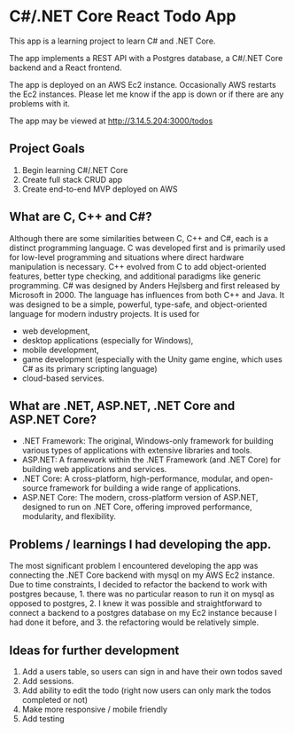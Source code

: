 # C#/.NET Core React Todo App

This app is a learning project to learn C# and .NET Core.

The app implements a REST API with a Postgres database, a C#/.NET Core backend and a React frontend.

The app is deployed on an AWS Ec2 instance. Occasionally AWS restarts the Ec2 instances. Please let me know if the app is down or if there are any problems with it. 

The app may be viewed at http://3.14.5.204:3000/todos

## Project Goals
1. Begin learning C#/.NET Core
2. Create full stack CRUD app
3. Create end-to-end MVP deployed on AWS

## What are C, C++ and C#?
Although there are some similarities between C, C++ and C#, each is a distinct programming language. C was developed first and is primarily used for low-level programming and situations where direct hardware manipulation is necessary. C++ evolved from C to add object-oriented features, better type checking, and additional paradigms like generic programming. C# was designed by Anders Hejlsberg and first released by Microsoft in 2000. The language has influences from both C++ and Java. It was designed to be a simple, powerful, type-safe, and object-oriented language for modern industry projects. It is used for 
* web development, 
* desktop applications (especially for Windows), 
* mobile development, 
* game development (especially with the Unity game engine, which uses C# as its primary scripting language)
* cloud-based services.

## What are .NET, ASP.NET, .NET Core and ASP.NET Core?

* .NET Framework: The original, Windows-only framework for building various types of applications with extensive libraries and tools.
* ASP.NET: A framework within the .NET Framework (and .NET Core) for building web applications and services.
* .NET Core: A cross-platform, high-performance, modular, and open-source framework for building a wide range of applications.
* ASP.NET Core: The modern, cross-platform version of ASP.NET, designed to run on .NET Core, offering improved performance, modularity, and flexibility. 

## Problems / learnings I had developing the app.

The most significant problem I encountered developing the app was connecting the .NET Core backend with mysql on my AWS Ec2 instance. Due to time constraints, I decided to refactor the backend to work with postgres because, 1. there was no particular reason to run it on mysql as opposed to postgres, 2. I knew it was possible and straightforward to connect a backend to a postgres database on my Ec2 instance because I had done it before, and 3. the refactoring would be relatively simple. 

## Ideas for further development

1. Add a users table, so users can sign in and have their own todos saved
2. Add sessions.
3. Add ability to edit the todo (right now users can only mark the todos completed or not)
4. Make more responsive / mobile friendly
5. Add testing